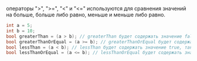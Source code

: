 операторы ">", ">=", "<" и "<=" 
используются для сравнения значений на больше, 
больше либо равно, 
меньше и меньше либо равно.
```csharp
int a = 5;
int b = 10;
bool greaterThan = (a > b); // greaterThan будет содержать значение false, так как a не больше b
bool greaterThanOrEqual = (a >= b); // greaterThanOrEqual будет содержать значение false, так как a не больше или равно b
bool lessThan = (a < b); // lessThan будет содержать значение true, так как a меньше b
bool lessThanOrEqual = (a <= b); // lessThanOrEqual будет содержать значение true, так как a меньше или равно b
```


